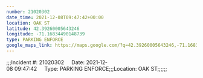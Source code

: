 ```yaml
---
number: 21020302
date_time: 2021-12-08T09:47:42+00:00
location: OAK ST
latitude: 42.39260005643246
longitude: -71.16834490148739
type: PARKING ENFORCE
google_maps_link: https://maps.google.com/?q=42.39260005643246,-71.16834490148739
---
```


;;;Incident #: 21020302     Date: 2021‐12‐08 09:47:42     Type: PARKING ENFORCE;;;Location: OAK ST;;;;;;

